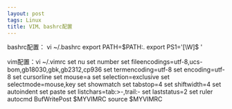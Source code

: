 ```yaml
---
layout: post
tags: Linux
title: VIM、bashrc配置
---
```

bashrc配置： vi ~/.bashrc
export PATH=$PATH:.
export PS1='[\W]$ '

vim配置：vi ~/.vimrc
set nu
set number
set fileencodings=utf-8,ucs-bom,gb18030,gbk,gb2312,cp936
set termencoding=utf-8
set encoding=utf-8
set cursorline
set mouse=a
set selection=exclusive
set selectmode=mouse,key
set showmatch
set tabstop=4
set shiftwidth=4
set autoindent
set paste
set listchars=tab:>-,trail:-
set laststatus=2
set ruler
autocmd BufWritePost $MYVIMRC source $MYVIMRC




